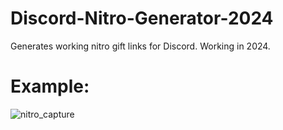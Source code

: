 # Discord-Nitro-Generator-2024
Generates working nitro gift links for Discord. Working in 2024.

# Example:
![nitro_capture](https://github.com/user-attachments/assets/6f34c69e-f518-445d-917b-42571e9c1c84)
